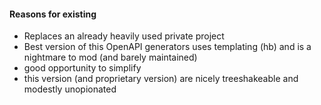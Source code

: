 #### Reasons for existing

- Replaces an already heavily used private project
- Best version of this OpenAPI generators uses templating (hb) and is a nightmare to mod (and barely maintained)
- good opportunity to simplify
- this version (and proprietary version) are nicely treeshakeable and
  modestly unopionated
